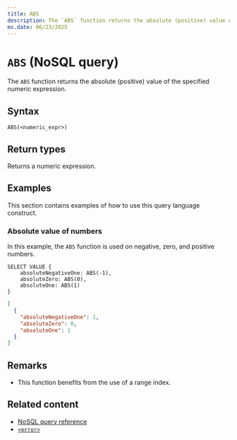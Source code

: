 ```yaml
---
title: ABS
description: The `ABS` function returns the absolute (positive) value of the specified numeric expression.
ms.date: 06/23/2025
---
```


# `ABS` (NoSQL query)

The `ABS` function returns the absolute (positive) value of the specified numeric expression.

## Syntax

```nosql
ABS(<numeric_expr>)
```

## Return types

Returns a numeric expression.

## Examples

This section contains examples of how to use this query language construct.

### Absolute value of numbers

In this example, the `ABS` function is used on negative, zero, and positive numbers.

```nosql
SELECT VALUE { 
    absoluteNegativeOne: ABS(-1),
    absoluteZero: ABS(0),
    absoluteOne: ABS(1) 
}
```

```json
[
  {
    "absoluteNegativeOne": 1,
    "absoluteZero": 0,
    "absoluteOne": 1
  }
]
```

## Remarks

- This function benefits from the use of a range index.

## Related content

- [NoSQL query reference](index.md)
- [`<error>`](is-number.md)
